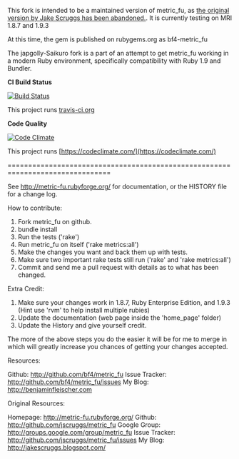 This fork is intended to be a maintained version of metric_fu, as [the original version by Jake Scruggs has been abandoned.](http://jakescruggs.blogspot.com/2012/08/why-i-abandoned-metricfu.html). It is currently testing on MRI 1.8.7 and 1.9.3

At this time, the gem is published on rubygems.org as bf4-metric_fu

The japgolly-Saikuro fork is a part of an attempt to get metric_fu working in a modern
Ruby environment, specifically compatibility with Ruby 1.9 and Bundler.

__CI Build Status__

[![Build Status](https://secure.travis-ci.org/bf4/metric_fu.png)](http://travis-ci.org/bf4/metric_fu)

This project runs [travis-ci.org](http://travis-ci.org)

__Code Quality__

[![Code Climate](https://codeclimate.com/badge.png)](https://codeclimate.com/github/bf4/metric_fu)

This project runs [https://codeclimate.com/](https://codeclimate.com/)


===============================================================================

See http://metric-fu.rubyforge.org/ for documentation, or the HISTORY file for a change log.

How to contribute:

1. Fork metric_fu on github.
2. bundle install
3. Run the tests ('rake')
4. Run metric_fu on itself ('rake metrics:all')
5. Make the changes you want and back them up with tests.
6. Make sure two important rake tests still run ('rake' and 'rake metrics:all')
7. Commit and send me a pull request with details as to what has been changed.

Extra Credit:

1. Make sure your changes work in 1.8.7, Ruby Enterprise Edition, and 1.9.3 (Hint use 'rvm' to help install multiple rubies)
2. Update the documentation (web page inside the 'home_page' folder)
3. Update the History and give yourself credit.


The more of the above steps you do the easier it will be for me to merge in which will greatly increase you chances of getting your changes accepted.

Resources:

Github: http://github.com/bf4/metric_fu
Issue Tracker: http://github.com/bf4/metric_fu/issues
My Blog: http://benjaminfleischer.com

Original Resources:

Homepage: http://metric-fu.rubyforge.org/
Github: http://github.com/jscruggs/metric_fu
Google Group: http://groups.google.com/group/metric_fu
Issue Tracker: http://github.com/jscruggs/metric_fu/issues
My Blog: http://jakescruggs.blogspot.com/
